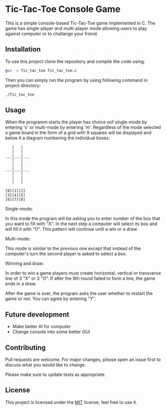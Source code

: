 # Tic-Tac-Toe Console Game

This is a simple console-based Tic-Tac-Toe game implemented in C. The game has single-player and multi-player mode allowing users to play against computer or to challange your friend.  

## Installation

To use this project clone the repository and compile the code using:

```bash
gcc -o Tic_tac_toe Tic_tac_toe.c
```
Then you can simply run the program by using following command in project directory:

```bash
./Tic_tac_toe
```

## Usage

When the programm starts the player has choice oof single-mode by entering 's' or multi-mode by entering 'm'.
Regardless of the mode selected a game board in the form of a grid with 9 squares will be displayed and below it a diagram numbering the individual boxes:
```
   |   |
   |   |
___|___|___
   |   |
   |   |
___|___|___
   |   |
   |   |
   |   |

[0][1][2]
[3][4][5]
[6][7][8]
```

Single-mode:

In this mode the program will be asking you to enter number of the box that you want to fill with "X".
In the next step a computer will select its box and will fill it with "O".
This pattern will continue until a win or a draw.

Multi-mode:

This mode is similar to the previous one except that instead of the computer's turn the second player is asked to select a box.

Winning and draw:

In order to win a game players must create horizontal, vertical or transverse line of 3 "X" or 3 "O". If after the 9th round failed to form a line, the game ends in a draw.

After the game is over, the program asks the user whether to restart the game or not. You can agree by entering "Y".

## Future development

- Make better AI for computer
- Change console into some better GUI

## Contributing

Pull requests are welcome. For major changes, please open an issue first
to discuss what you would like to change.

Please make sure to update tests as appropriate. 

## License

This project is licensed under the [MIT](https://choosealicense.com/licenses/mit/) license, feel free to use it.